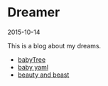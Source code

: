 Dreamer
===============
2015-10-14





This is a blog about my dreams.



- [babyTree](https://github.com/lingtalfi/Dreamer/blob/master/FileSystem/BabyTree/notation-babyTree-1.0.0-eng.md)
- [baby yaml](https://github.com/lingtalfi/Dreamer/blob/master/ArrayConfig/BabyYaml/notation.babyYaml.eng.md)
- [beauty and beast](https://github.com/lingtalfi/Dreamer/blob/master/UnitTesting/BeautyNBeast/pattern.beautyNBeast.eng.md)
